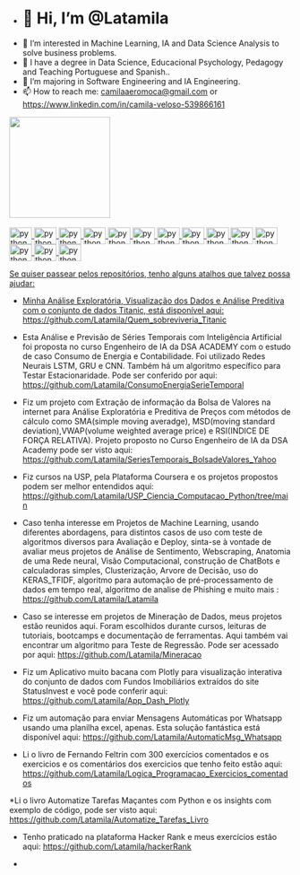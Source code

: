- <h1>👋 Hi, I’m @Latamila</h1>
- 👀 I’m interested in Machine Learning, IA and Data Science Analysis to solve business problems.
- 🌱 I have a degree in Data Science, Educacional Psychology, Pedagogy and Teaching Portuguese and Spanish..
- 💞️ I’m majoring in Software Engineering and IA Engineering.
- 📫 How to reach me: camilaaeromoca@gmail.com or  https://www.linkedin.com/in/camila-veloso-539866161



<!---
Latamila/Latamila is a ✨ special ✨ repository because its `README.md` (this file) appears on your GitHub profile.
You can click the Preview link to take a look at your changes.
--->
<div>
   <a href="https://github.com/latamila">
   <img height='180em' src="https://github-readme-stats.vercel.app/api?username=latamila&theme=nightowl&show_icons=true">
</div>
<div style="display: inline_block"><br>
    <img align='center' alt='python' height='30' width='40' src="https://cdn.jsdelivr.net/gh/devicons/devicon/icons/python/python-original-wordmark.svg""/>
    <img align='center' alt='python' height='30' width='40'  src="https://cdn.jsdelivr.net/gh/devicons/devicon/icons/html5/html5-original-wordmark.svg" />
    <img align='center' alt='python' height='30' width='40' src="https://cdn.jsdelivr.net/gh/devicons/devicon/icons/css3/css3-original-wordmark.svg" />
    <img align='center' alt='python' height='30' width='40'  src="https://cdn.jsdelivr.net/gh/devicons/devicon/icons/javascript/javascript-original.svg" />
    <img align='center' alt='python' height='30' width='40' src="https://cdn.jsdelivr.net/gh/devicons/devicon/icons/postgresql/postgresql-original-wordmark.svg" />
    <img align='center' alt='python' height='30' width='40'  src="https://cdn.jsdelivr.net/gh/devicons/devicon/icons/google/google-original.svg" />
    <img align='center' alt='python' height='30' width='40' src="https://cdn.jsdelivr.net/gh/devicons/devicon/icons/googlecloud/googlecloud-original.svg" />
    <img align='center' alt='python' height='30' width='40' src="https://cdn.jsdelivr.net/gh/devicons/devicon/icons/docker/docker-original-wordmark.svg" />
   <img align='center' alt='python' height='30' width='40'  src="https://cdn.jsdelivr.net/gh/devicons/devicon/icons/jupyter/jupyter-original-wordmark.svg" />
   <img align='center' alt='python' height='30' width='40'src="https://cdn.jsdelivr.net/gh/devicons/devicon/icons/visualstudio/visualstudio-plain.svg" />
   <img align='center' alt='python' height='30' width='40' src="https://cdn.jsdelivr.net/gh/devicons/devicon/icons/github/github-original.svg" />
   <img align='center' alt='python' height='30' width='40' src="https://cdn.jsdelivr.net/gh/devicons/devicon/icons/linux/linux-original.svg" />
   <img align='center' alt='python' height='30' width='40'src="https://cdn.jsdelivr.net/gh/devicons/devicon/icons/mysql/mysql-original-wordmark.svg" />
   <img align='center' alt='python' height='30' width='40' src="https://cdn.jsdelivr.net/gh/devicons/devicon/icons/slack/slack-original.svg" />
          




          
          
Se quiser passear pelos repositórios, tenho alguns atalhos que talvez possa ajudar:

* Minha Análise Exploratória, Visualização dos Dados e Análise Preditiva com o conjunto de dados Titanic, está disponível aqui: https://github.com/Latamila/Quem_sobreviveria_Titanic

* Esta Análise e Previsão de Séries Temporais com Inteligência Artificial foi proposta no curso Engenheiro de IA da DSA ACADEMY com o estudo de caso Consumo de Energia e Contabilidade. Foi utilizado Redes Neurais LSTM, GRU e CNN. Também há um algoritmo específico para Testar Estacionaridade. Pode ser conferido por aqui: https://github.com/Latamila/ConsumoEnergiaSerieTemporal

*  Fiz um projeto com Extração de informação da Bolsa de Valores na internet para Análise Exploratória e Preditiva de Preços com métodos de cálculo como SMA(simple moving averadge), MSD(moving standard deviation),VWAP(volume weighted average price) e RSI(INDICE DE FORÇA RELATIVA). Projeto proposto no Curso Engenheiro de IA da DSA Academy pode ser visto aqui: https://github.com/Latamila/SeriesTemporais_BolsadeValores_Yahoo

* Fiz cursos na USP, pela Plataforma Coursera e os projetos propostos podem ser melhor entendidos aqui: https://github.com/Latamila/USP_Ciencia_Computacao_Python/tree/main

* Caso tenha interesse em Projetos de Machine Learning, usando diferentes abordagens, para distintos casos de uso com teste de algoritmos diversos para Avaliação e Deploy, sinta-se à vontade de avaliar meus projetos de Análise de Sentimento, Webscraping, Anatomia de uma Rede neural, Visão Computacional, construção de ChatBots e calculadoras simples, Clusterização, Arvore de Decisão, uso do KERAS_TFIDF, algoritmo para automação de pré-processamento de dados em tempo real, algoritmo de analise de Phishing e muito mais : https://github.com/Latamila/Latamila

* Caso se interesse em projetos de Mineração de Dados, meus projetos estão reunidos aqui. Foram escolhidos durante cursos, leituras de tutoriais, bootcamps e documentação de ferramentas. Aqui também vai encontrar um algoritmo para Teste de Regressão. Pode ser acessado por aqui: https://github.com/Latamila/Mineracao

* Fiz um Aplicativo muito bacana com Plotly para visualização interativa do conjunto de dados com Fundos Imobiliários extraídos do site StatusInvest e você pode conferir aqui: https://github.com/Latamila/App_Dash_Plotly

* Fiz um automação para enviar Mensagens Automáticas por Whatsapp usando uma planilha excel, apenas. Esta solução fantástica está disponível aqui: https://github.com/Latamila/AutomaticMsg_Whatsapp

* Li o livro de Fernando Feltrin com 300 exercícios comentados e os exercicios e os comentários dos exercicios que tenho feito estão aqui:  https://github.com/Latamila/Logica_Programacao_Exercicios_comentados

*Li o livro Automatize Tarefas Maçantes com Python e os insights com exemplo de código, pode ser visto aqui: https://github.com/Latamila/Automatize_Tarefas_Livro

* Tenho praticado na plataforma Hacker Rank e meus exercícios estão aqui: https://github.com/Latamila/hackerRank

* 
